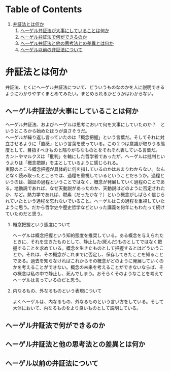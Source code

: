 
# Table of Contents

1.  [弁証法とは何か](#org185ae25)
    1.  [ヘーゲル弁証法が大事にしていることは何か](#orga93dae2)
    2.  [ヘーゲル弁証法で何ができるのか](#org03ed869)
    3.  [ヘーゲル弁証法と他の思考法との差異とは何か](#org83c064d)
    4.  [ヘーゲル以前の弁証法について](#orgd0631b0)



<a id="org185ae25"></a>

# 弁証法とは何か

弁証法、とくにヘーゲル弁証法について、どういうものなのかを人に説明できるようにわかりやすくまとめてみたい。まとめられるかどうかはわからない。  


<a id="orga93dae2"></a>

## ヘーゲル弁証法が大事にしていることは何か

ヘーゲル弁証法、およびヘーゲルは思考において何を大事にしていたのか？　というところから始めたほうが良さそうだ。  
ヘーゲルが繰り返し言っていたのは「概念把握」という言葉だ。そしてそれに対立させるように「直感」という言葉を使っている。この２つは意識が取りうる態度として、目指すべきものと陥りがちなものとをそれぞれ表している言葉だ。  
カントやマルクスは「批判」を軸にした哲学者であったが、ヘーゲルは批判というよりは「概念把握」を主としているように感じられる。  
実際のところ概念把握が具体的に何を指しているのかはあまりわからない。なんとなく読み取ったところでは、過程を重視しているということだろうか。過程というのは、論証の過程ということではなく、概念が発展していく過程のことである。地動説であれば、なぜ天動説があったのか、天動説はどのように否定されたか、など。熱力学であれば、燃素（だったかな？）という概念がしばらく信じられていたという過程を忘れないでいること。ヘーゲルはこの過程を重視していたように思う。だから哲学史や歴史哲学などといった講義を何年にもわたって続けていたのだと思う。  

1.  概念把握という態度について

    ヘーゲルは概念把握という知的態度を推奨している。ある概念を与えられたときに、それを生きたものとして、静止した(死んだ)ものとしてではなく把握することを求めている。概念を生きたものとして把握するとはどういうことか。それは、その概念がこれまでに否定し、保存してきたことを知ることである。過去を知らなければこれからその概念がどのように発展していくのかを考えることができない。概念の未来を考えることができないならば、その概念は私の中で静止し、死んでしまう。おそらくそのようなことを考えてヘーゲルは言っているのだと思う。  

2.  内なるもの、外なるものという表現について

    よくヘーゲルは、内なるもの、外なるものという言い方をしている。そして大体において、内なるものをより良いものとして説明している。  


<a id="org03ed869"></a>

## ヘーゲル弁証法で何ができるのか


<a id="org83c064d"></a>

## ヘーゲル弁証法と他の思考法との差異とは何か


<a id="orgd0631b0"></a>

## ヘーゲル以前の弁証法について

